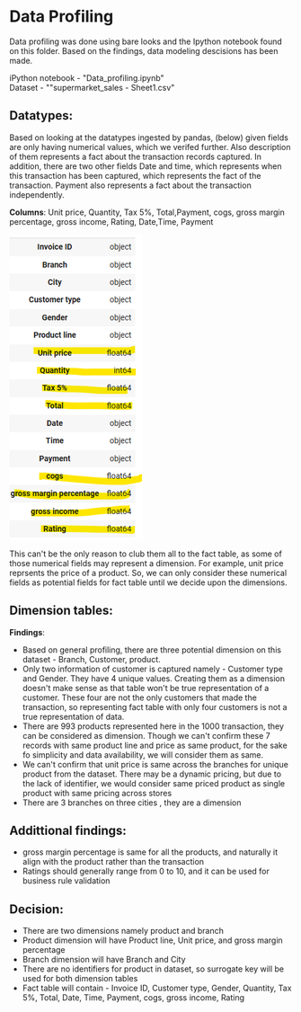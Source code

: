# Data Profiling

Data profiling was done using bare looks and the Ipython notebook found on this folder. Based on the findings, data modeling descisions has been made.

iPython notebook - "Data_profiling.ipynb" <br>
Dataset - ""supermarket_sales - Sheet1.csv"

## Datatypes:

Based on looking at the datatypes ingested by pandas, (below) given fields are only having numerical values, which we verifed further. Also description of them represents a fact about the transaction records captured. In addition, there are two other fields Date and time, which represents when this transaction has been captured, which represents the fact of the transaction. Payment also represents a fact about the transaction independently. 

**Columns**: Unit price, Quantity, Tax 5%, Total,Payment, cogs, gross margin percentage, gross income, Rating, Date,Time, Payment

![image info](./images/data_type.png)

This can't be the only reason to club them all to the fact table, as some of those numerical fields may represent a dimension. For example, unit price reprsents the price of a product. So, we can only consider these numerical fields as potential fields for fact table until we decide upon the dimensions.


## Dimension tables:
**Findings**:
- Based on general profiling, there are three potential dimension on this dataset - Branch, Customer, product. 
- Only two information of customer is captured namely - Customer type and Gender. They have 4 unique values. Creating them as a dimension doesn't make sense as that table won't be true representation of a customer. These four are not the only customers that made the transaction, so representing fact table with only four customers is not a true representation of data.
- There are 993 products represented here in the 1000 transaction, they can be considered as dimension. Though we can't confirm these 7 records with same product line and price as same product, for the sake fo simplicity and data availability, we will consider them as same.
- We can't confirm that unit price is same across the branches for unique product from the dataset. There may be a dynamic pricing, but due to the lack of identifier, we would consider same priced product as single product with same pricing across stores
- There are 3 branches on three cities , they are a dimension

## Addittional findings:
- gross margin percentage is same for all the products, and naturally it align with the product rather than the transaction
- Ratings should generally range from 0 to 10, and it can be used for business rule validation

## Decision:
- There are two dimensions namely product and branch
- Product dimension will have Product line, Unit price, and gross margin percentage
- Branch dimension will have Branch and City
- There are no identifiers for product in dataset, so surrogate key will be used for both dimension tables
- Fact table will contain - Invoice ID, Customer type, Gender, Quantity, Tax 5%, Total, Date, Time, Payment, cogs, gross income, Rating
